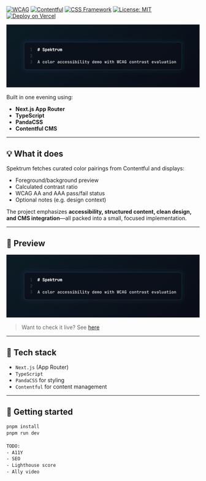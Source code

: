 [![WCAG](https://img.shields.io/badge/WCAG-AA%20%26%20AAA-blue)](#)
[![Contentful](https://img.shields.io/badge/CMS-Contentful-blue)](https://www.contentful.com/)
[![CSS Framework](https://img.shields.io/badge/styled_with-Panda_CSS-ff61cf)](https://panda-css.com/)
[![License: MIT](https://img.shields.io/badge/license-MIT-blue.svg)](./LICENSE)
[![Deploy on Vercel](https://img.shields.io/badge/deploy-Vercel-black?logo=vercel)](https://vercel.com/)


![Spektrum. A tiny, purposeful demo site to visualize and evaluate color accessibility using WCAG contrast ratio standards.](./public/og-image.png)

Built in one evening using:

- **Next.js App Router**
- **TypeScript**
- **PandaCSS**
- **Contentful CMS**

---

## 💡 What it does

Spektrum fetches curated color pairings from Contentful and displays:

- Foreground/background preview
- Calculated contrast ratio
- WCAG AA and AAA pass/fail status
- Optional notes (e.g. design context)

The project emphasizes **accessibility, structured content, clean design, and CMS integration**—all packed into a small, focused implementation.

---

## 📸 Preview

![Spektrum UI preview](public/og-image.png)

> Want to check it live? See [here](https://spektrum-omega.vercel.app)

---

## 🧪 Tech stack

- `Next.js` (App Router)
- `TypeScript`
- `PandaCSS` for styling
- `Contentful` for content management

---

## 🚀 Getting started

```bash
pnpm install
pnpm run dev

TODO:
- A11Y
- SEO
- Lighthouse score
- Ally video